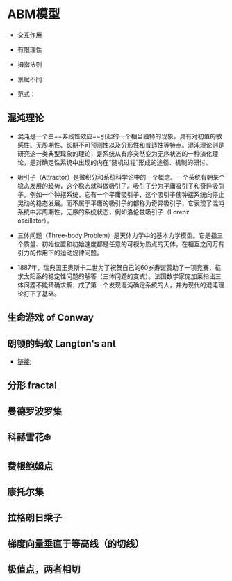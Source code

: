 #  ABM模型


- 交互作用
- 有限理性
- 拇指法则
- 禀赋不同


- 范式：


## 混沌理论


- 混沌是一个由==非线性效应==引起的一个相当独特的现象，具有对初值的敏感性、无周期性、长期不可预测性以及分形性和普适性等特点。混沌理论则是研究这一类典型现象的理论，是系统从有序突然变为无序状态的一种演化理论，是对确定性系统中出现的内在“随机过程”形成的途径、机制的研讨。


- 吸引子（Attractor）是微积分和系统科学论中的一个概念。一个系统有朝某个稳态发展的趋势，这个稳态就叫做吸引子。吸引子分为平庸吸引子和奇异吸引子。例如一个钟摆系统，它有一个平庸吸引子，这个吸引子使钟摆系统向停止晃动的稳态发展。而不属于平庸的吸引子的都称为奇异吸引子，它表现了混沌系统中非周期性，无序的系统状态，例如洛伦兹吸引子（Lorenz oscillator）。

- 三体问题（Three-body Problem）是天体力学中的基本力学模型。它是指三个质量、初始位置和初始速度都是任意的可视为质点的天体，在相互之间万有引力的作用下的运动规律问题。

- 1887年，瑞典国王奥斯卡二世为了祝贺自己的60岁寿诞赞助了一项竞赛，征求太阳系的稳定性问题的解答（三体问题的变式）。法国数学家庞加莱指出三体问题不能精确求解，成了第一个发现混沌确定系统的人，并为现代的混沌理论打下了基础。


## 生命游戏 of Conway

## 朗顿的蚂蚁 Langton's ant

- [链接](https://wiki.swarma.org/index.php/朗顿的蚂蚁_Langton%27s_ant);



## 分形 fractal


## 曼德罗波罗集

## 科赫雪花❄️

## 费根鲍姆点

## 康托尔集


## 拉格朗日乘子


## 梯度向量垂直于等高线（的切线）


## 极值点，两者相切

## 